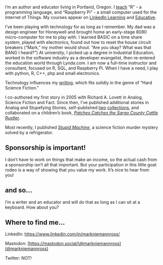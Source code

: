 I’m an author and educator living in Portland, Oregon. I [teach](https://niemannross.com/courses/) “R” - a programming language, and “Raspberry Pi” - a small computer used for the Internet of Things. My courses appear on [LinkedIn Learning](https://www.linkedin.com/learning/instructors/mark-niemann-ross) and [Educative](https://www.educative.io/profile/view/5411696284008448).

I’ve been playing with technology for as long as I remember. My dad was a design engineer for Honeywell and brought home an early-stage 8080 micro-computer for me to play with. I learned BASIC on a time share system, played with electronics, found out how to reset the house circuit breakers (“Mark,” my mother would shout. “Are you okay? What was that BANG I heard?”) At university, I picked up a degree in Industrial Education, worked in the software industry as a developer evangelist, then re-entered the education world through Lynda.com. I am now a full-time instructor and consultant, focused on R, SQL, and Raspberry Pi. When I have a need, I play with python, R, C++, php and small electronics.

Technology influences my [writing](https://niemannross.com/books-authored-mark-niemann-ross/), which fits solidly in the genre of “Hard Science Fiction.”

I co-authored my first story in 2005 with Richard A. Lovett in Analog, Science Fiction and Fact. Since then, I’ve published additional stories in Analog and Stupefying Stories, self-published [two](https://niemannross.com/books-authored-mark-niemann-ross/phantom-sense/) [collections](https://niemannross.com/books-authored-mark-niemann-ross/humanity-by-proxy-and-other-stories/), and collaborated on a children’s book, [*Patches Catches the Sargo County Cattle Rustler*](https://niemannross.com/books-authored-mark-niemann-ross/patches-catches-the-sargo-county-cattle-rustler/).

Most recently, I published [*Stupid Machine*](https://niemannross.com/books-authored-mark-niemann-ross/stupidmachine/), a science fiction murder mystery solved by a refrigerator.

## Sponsorship is important!

I don’t have to work on things that make an income, so the actual cash from a sponsorship isn’t all that important. But your participation in this little goat rodeo is a way of showing that you value my work. It’s nice to hear from you!

## and so…

I’m a writer and an educator and will do that as long as I can sit at a keyboard. How about you?

## Where to find me...

LinkedIn: <https://www.linkedin.com/in/markniemannross/>

Mastodon: [https://mastodon.social/\@markniemannross](@markniemannross)

Twitter: NOT!